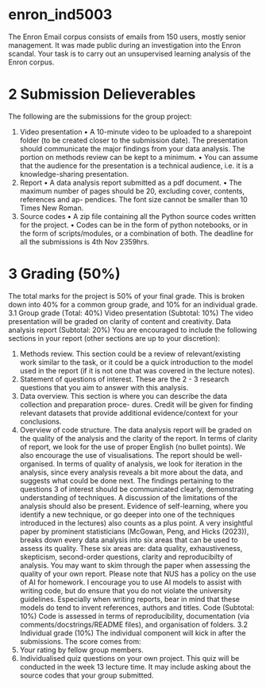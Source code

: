 # enron_ind5003
The Enron Email corpus consists of emails from 150 users, mostly senior management. It was made public during an investigation into the Enron scandal. Your task is to carry out an unsupervised learning analysis of the Enron corpus.


# 2 Submission Delieverables 
The following are the submissions for the group project:
1. Video presentation
• A 10-minute video to be uploaded to a sharepoint folder (to be created closer to the submission
date). The presentation should communicate the major findings from your data analysis. The
portion on methods review can be kept to a minimum.
• You can assume that the audience for the presentation is a technical audience, i.e. it is a
knowledge-sharing presentation.
2. Report
• A data analysis report submitted as a pdf document.
• The maximum number of pages should be 20, excluding cover, contents, references and ap-
pendices. The font size cannot be smaller than 10 Times New Roman.
3. Source codes
• A zip file containing all the Python source codes written for the project.
• Codes can be in the form of python notebooks, or in the form of scripts/modules, or a
combination of both.
The deadline for all the submissions is 4th Nov 2359hrs.

# 3 Grading (50%)
The total marks for the project is 50% of your final grade. This is broken down into 40% for a common
group grade, and 10% for an individual grade.
3.1 Group grade (Total: 40%)
Video presentation (Subtotal: 10%)
The video presentation will be graded on clarity of content and creativity.
Data analysis report (Subtotal: 20%)
You are encouraged to include the following sections in your report (other sections are up to your
discretion):
1. Methods review. This section could be a review of relevant/existing work similar to the task, or
it could be a quick introduction to the model used in the report (if it is not one that was covered
in the lecture notes).
2. Statement of questions of interest. These are the 2 - 3 research questions that you aim to answer
with this analysis.
3. Data overview. This section is where you can describe the data collection and preparation proce-
dures. Credit will be given for finding relevant datasets that provide additional evidence/context
for your conclusions.
4. Overview of code structure.
The data analysis report will be graded on the quality of the analysis and the clarity of the report. In
terms of clarity of report, we look for the use of proper English (no bullet points). We also encourage
the use of visualisations. The report should be well-organised.
In terms of quality of analysis, we look for iteration in the analysis, since every analysis reveals a bit
more about the data, and suggests what could be done next. The findings pertaining to the questions
3
of interest should be communicated clearly, demonstrating understanding of techniques. A discussion
of the limitations of the analysis should also be present. Evidence of self-learning, where you identify a
new technique, or go deeper into one of the techniques introduced in the lectures) also counts as a plus
point.
A very insightful paper by prominent statisticians (McGowan, Peng, and Hicks (2023)), breaks down
every data analysis into six areas that can be used to assess its quality. These six areas are: data quality,
exhaustiveness, skepticism, second-order questions, clarity and reproducibilty of analysis. You may want
to skim through the paper when assessing the quality of your own report.
Please note that NUS has a policy on the use of AI for homework. I encourage you to use AI models
to assist with writing code, but do ensure that you do not violate the university guidelines. Especially
when writing reports, bear in mind that these models do tend to invent references, authors and titles.
Code (Subtotal: 10%)
Code is assessed in terms of reproducibility, documentation (via comments/docstrings/README files),
and organisation of folders.
3.2 Individual grade (10%)
The individual component will kick in after the submissions. The score comes from:
1. Your rating by fellow group members.
2. Individualised quiz questions on your own project. This quiz will be conducted in the week 13
lecture time. It may include asking about the source codes that your group submitted.
